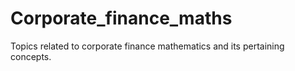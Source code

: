 # Corporate_finance_maths
Topics related to corporate finance mathematics and its pertaining concepts.
